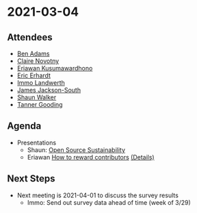 # 2021-03-04

## Attendees

* [Ben Adams](https://github.com/benaadams)
* [Claire Novotny](https://github.com/clairernovotny)
* [Eriawan Kusumawardhono](https://github.com/eriawan)
* [Eric Erhardt](https://github.com/eerhardt)
* [Immo Landwerth](https://github.com/terrajobst)
* [James Jackson-South](https://github.com/jimbobsquarepants)
* [Shaun Walker](https://github.com/sbwalker)
* [Tanner Gooding](https://github.com/tannergooding)

## Agenda

* Presentations
    - Shaun: [Open Source Sustainability](../docs/oss-sustainability.pptx)
    - Eriawan [How to reward contributors](../docs/proposed-how-to-reward-contributors.pptx) [(Details)](../docs/proposed-how-to-reward-contributors.docx)

## Next Steps

* Next meeting is 2021-04-01 to discuss the survey results
    - Immo: Send out survey data ahead of time (week of 3/29)
